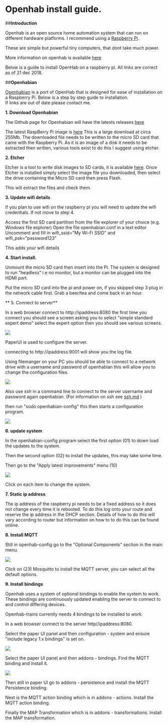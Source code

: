 # Openhab install guide.


##**Introduction**

Openhab is an open source home automation system that can run on different hardware platforms.
I recommend using a [Raspberry Pi](https://www.raspberrypi.org/products/raspberry-pi-3-model-b-plus/).

These are simple but powerful tiny computers, that dont take much power.  

More information on openhab is available [here](https://www.openhab.org/) 

Below is a guide to install OpenHab on a raspberry pi.   All links are correct as of 21 dec 2018.

##**Openhabian**

[Openhabian](https://www.openhab.org/docs/installation/openhabian.html)  is a port of OpenHab that is designed for ease of installation on a Raspberry Pi.  Below is a step by step guide to installation.  
If links are out of date please contact me.

**1. Download Openhabian**

The Github page for Openhabian will have the latests releases [here](https://github.com/openhab/openhabian/releases) 

The latest RaspBerry Pi image is [here](https://bintray.com/openhab/bin/download_file?file_path=openhabianpi-raspbian-201804031720-gitdba76f6-crc9e93c3eb.img.xz) This is a large download at
circa 255Mb.  The downloaded file needs to be written to the micro SD card that came with the Raspberry Pi.
As it is an image of a disk it needs to be extracted then written, various tools exist to do this I suggest using etcher.

**2. Etcher**

Etcher is a tool to write disk images to SD cards, it is available [here](https://www.balena.io/etcher/).
Once Etcher is installed simply select the image file you downloaded, then select the drive containing the 
Micro SD card then press Flash.

This will extract the files and check them.

**3. Update wifi details**

If you plan to use wifi on the raspberry pi you will need to update the wifi credentials.  If not move to step 4.

Access the first SD card partition from the file explorer of your choice (e.g. Windows file explorer)
Open the file openhabian.conf in a text editor
Uncomment and fill in wifi_ssid="My Wi-Fi SSID" and wifi_psk="password123"

This adds your wifi details

**4. Start install.**

Unmount the micro SD card then insert into the Pi.    The system is designed to run "headless" i.e no monitor, but a monitor can be plugged into the HDMI port.

Put the micro SD card into the pi and power on, if you skipped step 3 plug in the network cable first.   Grab a beer/tea and come back in an hour.

** 5. Connect to server**

In a web browser connect to http://ipaddress:8080 the first time you connect you should see a screen asking you to select "simple standard expert demo"  select the expert option then you should see various screens.

![ ](./openhab2.png  "start screen")

PaperUI is used to configure the server.

connecting to http://ipaddress:9001 will show you the log file.

Using filemanger on your PC you should be able to connect to a network drive with a username and password
of openhabian  this will allow you to change the configuration files.

![ ](./openhab-conf.png  "openhab file system")

Also use ssh in a command line to connect to the server username and password again openhabian.  (For information on ssh see [ssh.md](./ssh.md) )

then run "sudo openhabian-config"  this then starts a configuration program.

![ ](./openhabian-config.png  "open hab config")



**6. update system**

In the openhabian-config program select the first option (01) to down load the updates to the system.  

Then the second option (02) to install the updates, this may take some time.


Then go to the "Apply latest improvements" menu (10)

![ ](./latest_improvments.png  "latest improvments")

Click on each item to change the system.

**7. Static ip address**

The ip address of the raspberry pi needs to be a fixed address so it does not change every time it is rebooted.  To do this log onto your route and reserve the ip address in the DHCP section.  Details of how to do this will vary according to router but information on how to to do this can be found online.

**8. Install MQTT**

Still in openhab-config go to the "Optional Components" section in the main menu.

![ ](./MQTT.png  "MQTT")

Click on (23) Mosquitto to install the MQTT server, you can select all the default options.

**9. Install bindings**

Openhab uses a system of optional bindings to enable the system to work.   These bindings are continuously updated enabling the server to connect to and control differing devices.

Openhab-trains currently needs 4 bindings to be installed to work.


In a web browser connect to the server http//ipaddress:8080. 

Select the paper UI panel and then configuration - system and ensure
"include legacy 1.x bindings" is set on.

![ ](./legacy.png  "legacy bindings")

Select the paper UI panel and then addons - bindings.  Find the MQTT binding and install it.


![ ](./MQTT_install.png  "MQTT install")

Then still in paper UI go to addons - persistence and install the MQTT Persistence binding.

Next is the MQTT action binding which is in addons - actions.  Install the MQTT action binding.

Finally the MAP Transformation which is in addons - transformations.
Install the MAP transformation.